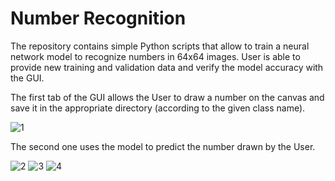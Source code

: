 # Number Recognition

The repository contains simple Python scripts that allow to train a neural network model to recognize numbers in 64x64 images. User is able to provide new training and validation data and verify the model accuracy with the GUI.

The first tab of the GUI allows the User to draw a number on the canvas and save it in the appropriate directory (according to the given class name).

![1](https://github.com/mWasyluk/python_machine-learning_number-recognition/assets/75240925/b515ef2b-07de-4521-b4cf-fe77cdeadee0)

The second one uses the model to predict the number drawn by the User.

![2](https://github.com/mWasyluk/python_machine-learning_number-recognition/assets/75240925/4a498ead-a0a3-4ce6-864c-ad67914e7fbb)
![3](https://github.com/mWasyluk/python_machine-learning_number-recognition/assets/75240925/273e4bee-f2ca-4dfc-a244-fc12975d9791)
![4](https://github.com/mWasyluk/python_machine-learning_number-recognition/assets/75240925/1dfeacbf-cf7f-4e14-8e76-5a846b4af18b)
